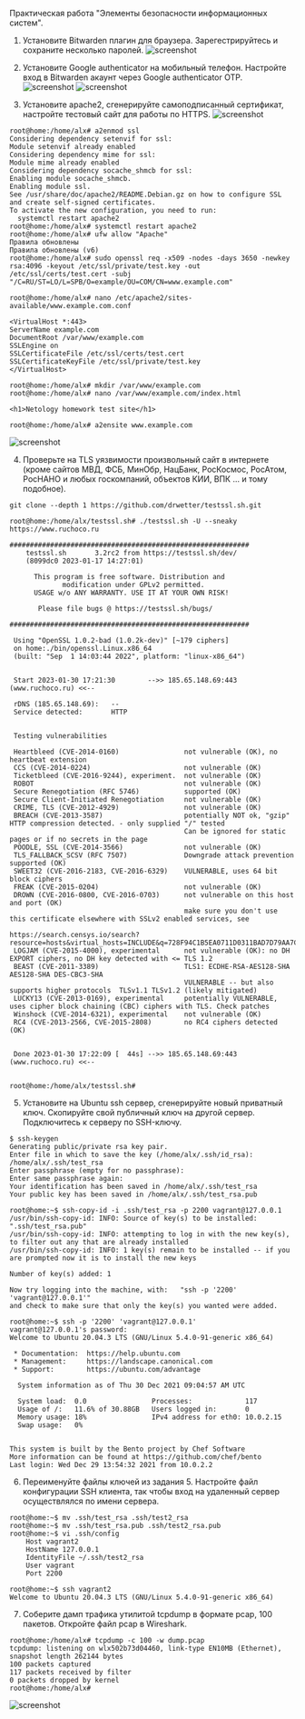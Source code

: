Практическая работа "Элементы безопасности информационных систем".

1. Установите Bitwarden плагин для браузера. Зарегестрируйтесь и сохраните несколько паролей.
![screenshot](https://github.com/AlxUp/devops-netology/blob/master/security/sec1.png)
2. Установите Google authenticator на мобильный телефон. Настройте вход в Bitwarden акаунт через Google authenticator OTP.
![screenshot](https://github.com/AlxUp/devops-netology/blob/master/security/sec2.png)
![screenshot](https://github.com/AlxUp/devops-netology/blob/master/security/sec3.jpg)

3. Установите apache2, сгенерируйте самоподписанный сертификат, настройте тестовый сайт для работы по HTTPS.
![screenshot](https://github.com/AlxUp/devops-netology/blob/master/security/apache2.png)

```
root@home:/home/alx# a2enmod ssl
Considering dependency setenvif for ssl:
Module setenvif already enabled
Considering dependency mime for ssl:
Module mime already enabled
Considering dependency socache_shmcb for ssl:
Enabling module socache_shmcb.
Enabling module ssl.
See /usr/share/doc/apache2/README.Debian.gz on how to configure SSL and create self-signed certificates.
To activate the new configuration, you need to run:
  systemctl restart apache2
root@home:/home/alx# systemctl restart apache2
root@home:/home/alx# ufw allow "Apache"
Правила обновлены
Правила обновлены (v6)
root@home:/home/alx# sudo openssl req -x509 -nodes -days 3650 -newkey rsa:4096 -keyout /etc/ssl/private/test.key -out /etc/ssl/certs/test.cert -subj "/C=RU/ST=LO/L=SPB/O=example/OU=COM/CN=www.example.com"

```
```
root@home:/home/alx# nano /etc/apache2/sites-available/www.example.com.conf

<VirtualHost *:443>
ServerName example.com
DocumentRoot /var/www/example.com
SSLEngine on
SSLCertificateFile /etc/ssl/certs/test.cert
SSLCertificateKeyFile /etc/ssl/private/test.key
</VirtualHost>

```
```
root@home:/home/alx# mkdir /var/www/example.com
root@home:/home/alx# nano /var/www/example.com/index.html

<h1>Netology homework test site</h1>

root@home:/home/alx# a2ensite www.example.com

```

![screenshot](https://github.com/AlxUp/devops-netology/blob/master/security/site.png)


4. Проверьте на TLS уязвимости произвольный сайт в интернете (кроме сайтов МВД, ФСБ, МинОбр, НацБанк, РосКосмос, РосАтом, РосНАНО и любых госкомпаний, объектов КИИ, ВПК ... и тому подобное).
```
git clone --depth 1 https://github.com/drwetter/testssl.sh.git
```
```
root@home:/home/alx/testssl.sh# ./testssl.sh -U --sneaky https://www.ruchoco.ru

###########################################################
    testssl.sh       3.2rc2 from https://testssl.sh/dev/
    (8099dc0 2023-01-17 14:27:01)

      This program is free software. Distribution and
             modification under GPLv2 permitted.
      USAGE w/o ANY WARRANTY. USE IT AT YOUR OWN RISK!

       Please file bugs @ https://testssl.sh/bugs/

###########################################################

 Using "OpenSSL 1.0.2-bad (1.0.2k-dev)" [~179 ciphers]
 on home:./bin/openssl.Linux.x86_64
 (built: "Sep  1 14:03:44 2022", platform: "linux-x86_64")


 Start 2023-01-30 17:21:30        -->> 185.65.148.69:443 (www.ruchoco.ru) <<--

 rDNS (185.65.148.69):   --
 Service detected:       HTTP


 Testing vulnerabilities 

 Heartbleed (CVE-2014-0160)                not vulnerable (OK), no heartbeat extension
 CCS (CVE-2014-0224)                       not vulnerable (OK)
 Ticketbleed (CVE-2016-9244), experiment.  not vulnerable (OK)
 ROBOT                                     not vulnerable (OK)
 Secure Renegotiation (RFC 5746)           supported (OK)
 Secure Client-Initiated Renegotiation     not vulnerable (OK)
 CRIME, TLS (CVE-2012-4929)                not vulnerable (OK)
 BREACH (CVE-2013-3587)                    potentially NOT ok, "gzip" HTTP compression detected. - only supplied "/" tested
                                           Can be ignored for static pages or if no secrets in the page
 POODLE, SSL (CVE-2014-3566)               not vulnerable (OK)
 TLS_FALLBACK_SCSV (RFC 7507)              Downgrade attack prevention supported (OK)
 SWEET32 (CVE-2016-2183, CVE-2016-6329)    VULNERABLE, uses 64 bit block ciphers
 FREAK (CVE-2015-0204)                     not vulnerable (OK)
 DROWN (CVE-2016-0800, CVE-2016-0703)      not vulnerable on this host and port (OK)
                                           make sure you don't use this certificate elsewhere with SSLv2 enabled services, see
                                           https://search.censys.io/search?resource=hosts&virtual_hosts=INCLUDE&q=728F94C1B5EA0711D0311BAD7D79AA7C63EADCC7184ACAE6BF38DA05FC4E7F03
 LOGJAM (CVE-2015-4000), experimental      not vulnerable (OK): no DH EXPORT ciphers, no DH key detected with <= TLS 1.2
 BEAST (CVE-2011-3389)                     TLS1: ECDHE-RSA-AES128-SHA AES128-SHA DES-CBC3-SHA 
                                           VULNERABLE -- but also supports higher protocols  TLSv1.1 TLSv1.2 (likely mitigated)
 LUCKY13 (CVE-2013-0169), experimental     potentially VULNERABLE, uses cipher block chaining (CBC) ciphers with TLS. Check patches
 Winshock (CVE-2014-6321), experimental    not vulnerable (OK)
 RC4 (CVE-2013-2566, CVE-2015-2808)        no RC4 ciphers detected (OK)


 Done 2023-01-30 17:22:09 [  44s] -->> 185.65.148.69:443 (www.ruchoco.ru) <<--


root@home:/home/alx/testssl.sh# 

```

5. Установите на Ubuntu ssh сервер, сгенерируйте новый приватный ключ. Скопируйте свой публичный ключ на другой сервер. Подключитесь к серверу по SSH-ключу.
```
$ ssh-keygen
Generating public/private rsa key pair.
Enter file in which to save the key (/home/alx/.ssh/id_rsa): /home/alx/.ssh/test_rsa       
Enter passphrase (empty for no passphrase): 
Enter same passphrase again: 
Your identification has been saved in /home/alx/.ssh/test_rsa
Your public key has been saved in /home/alx/.ssh/test_rsa.pub

root@home:~$ ssh-copy-id -i .ssh/test_rsa -p 2200 vagrant@127.0.0.1
/usr/bin/ssh-copy-id: INFO: Source of key(s) to be installed: ".ssh/test_rsa.pub"
/usr/bin/ssh-copy-id: INFO: attempting to log in with the new key(s), to filter out any that are already installed
/usr/bin/ssh-copy-id: INFO: 1 key(s) remain to be installed -- if you are prompted now it is to install the new keys

Number of key(s) added: 1

Now try logging into the machine, with:   "ssh -p '2200' 'vagrant@127.0.0.1'"
and check to make sure that only the key(s) you wanted were added.

root@home:~$ ssh -p '2200' 'vagrant@127.0.0.1'
vagrant@127.0.0.1's password: 
Welcome to Ubuntu 20.04.3 LTS (GNU/Linux 5.4.0-91-generic x86_64)

 * Documentation:  https://help.ubuntu.com
 * Management:     https://landscape.canonical.com
 * Support:        https://ubuntu.com/advantage

  System information as of Thu 30 Dec 2021 09:04:57 AM UTC

  System load:  0.0                Processes:             117
  Usage of /:   11.6% of 30.88GB   Users logged in:       0
  Memory usage: 18%                IPv4 address for eth0: 10.0.2.15
  Swap usage:   0%


This system is built by the Bento project by Chef Software
More information can be found at https://github.com/chef/bento
Last login: Wed Dec 29 13:54:32 2021 from 10.0.2.2

```

6. Переименуйте файлы ключей из задания 5. Настройте файл конфигурации SSH клиента, так чтобы вход на удаленный сервер осуществлялся по имени сервера.
```
root@home:~$ mv .ssh/test_rsa .ssh/test2_rsa
root@home:~$ mv .ssh/test_rsa.pub .ssh/test2_rsa.pub
root@home:~$ vi .ssh/config
	Host vagrant2
	HostName 127.0.0.1
	IdentityFile ~/.ssh/test2_rsa
	User vagrant
	Port 2200
```
```
root@home:~$ ssh vagrant2
Welcome to Ubuntu 20.04.3 LTS (GNU/Linux 5.4.0-91-generic x86_64)
```

7. Соберите дамп трафика утилитой tcpdump в формате pcap, 100 пакетов. Откройте файл pcap в Wireshark.
```
root@home:/home/alx# tcpdump -c 100 -w dump.pcap
tcpdump: listening on wlx502b73d04460, link-type EN10MB (Ethernet), snapshot length 262144 bytes
100 packets captured
117 packets received by filter
0 packets dropped by kernel
root@home:/home/alx# 
```
![screenshot](https://github.com/AlxUp/devops-netology/blob/master/security/wire.png)


